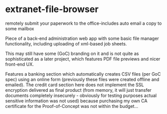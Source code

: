 extranet-file-browser
=====================

remotely submit your paperwork to the office-includes auto email a copy to some mailbox

Piece of a back-end administration web app with some basic file manager functionality, including uploading of xml-based job sheets.

This may still have some (GoC) branding on it and is not quite as sophisticated as a later project, which features PDF file previews and nicer front-end UX.

Features a banking section which automatically creates CSV files (per GoC spec) using an online form (previously these files were created offline and emailed). The credit card section here does not implement the SSL encryption delivered as final product (from memory, it will just transfer documents completely insecurely - obviously for testing purposes actual sensitive information was not used) because purchasing my own CA certificate for the Proof-of-Concept was not within the budget...